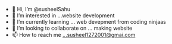 - 👋 Hi, I’m @susheelSahu
- 👀 I’m interested in ...website development
- 🌱 I’m currently learning ...  web devepment from coding ninjaas
- 💞️ I’m looking to collaborate on ... making website
- 📫 How to reach me ...susheel1272001@gmai.com

<!---
susheelSahu/susheelSahu is a ✨ special ✨ repository because its `README.md` (this file) appears on your GitHub profile.
You can click the Preview link to take a look at your changes.
--->
